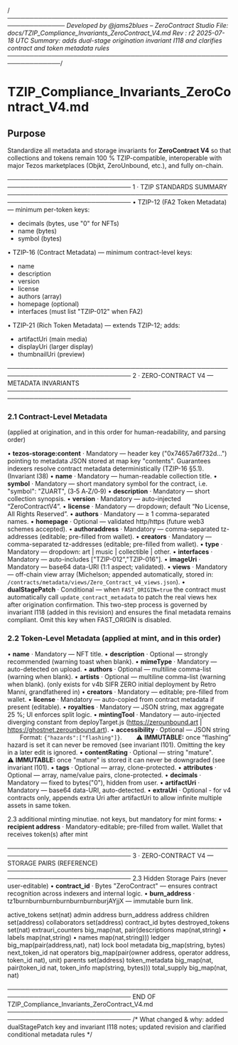 /*───────────────────────────────────────────────────────────────
Developed by @jams2blues – ZeroContract Studio
File:    docs/TZIP_Compliance_Invariants_ZeroContract_V4.md
Rev :    r2    2025-07-18 UTC
Summary: adds dual-stage origination invariant I118 and clarifies
contract and token metadata rules
──────────────────────────────────────────────────────────────*/

TZIP_Compliance_Invariants_ZeroContract_V4.md
==============================================

Purpose
-------
Standardize all metadata and storage invariants for **ZeroContract V4** so that
collections and tokens remain 100 % TZIP-compatible, interoperable with major
Tezos marketplaces (Objkt, ZeroUnbound, etc.), and fully on-chain.

──────────────────────────────────────────────────────────────────────────────
1 · TZIP STANDARDS SUMMARY
──────────────────────────────────────────────────────────────────────────────
• TZIP-12  (FA2 Token Metadata) — minimum per-token keys:
  - decimals (bytes, use "0" for NFTs)
  - name     (bytes)
  - symbol   (bytes)

• TZIP-16  (Contract Metadata) — minimum contract-level keys:
  - name
  - description
  - version
  - license
  - authors  (array)
  - homepage (optional)
  - interfaces (must list "TZIP-012" when FA2)

• TZIP-21  (Rich Token Metadata) — extends TZIP-12; adds:
  - artifactUri  (main media)
  - displayUri   (larger display)
  - thumbnailUri (preview)

──────────────────────────────────────────────────────────────────────────────
2 · ZERO-CONTRACT V4 — METADATA INVARIANTS
──────────────────────────────────────────────────────────────────────────────
### 2.1 Contract-Level Metadata
(applied at origination, and in this order for human-readability, and parsing order)

• **tezos-storage:content**  · Mandatory — header key ("0x74657a6f732d…") pointing to
                          metadata JSON stored at map key "contents".
                          Guarantees indexers resolve contract metadata
                          deterministically (TZIP-16 §5.1).  (Invariant I38)
• **name**             · Mandatory — human-readable collection title.
• **symbol**           · Mandatory — short mandatory symbol for the contract, i.e. "symbol": "ZUART", (3‑5 A‑Z/0‑9)
• **description**      · Mandatory — short collection synopsis.
• **version**          · Mandatory — auto-injected “ZeroContractV4”.
• **license**          · Mandatory — dropdown; default “No License, All Rights Reserved”.
• **authors**          · Mandatory — ≥ 1 comma-separated names.
• **homepage**         · Optional  — validated http/https (future web3 schemes accepted).
• **authoraddress**    · Mandatory — comma-separated tz-addresses (editable; pre-filled from wallet).
• **creators**         · Mandatory — comma-separated tz-addresses (editable; pre-filled from wallet).
• **type**             · Mandatory — dropdown: art | music | collectible | other.
• **interfaces**       · Mandatory — auto-includes ["TZIP-012","TZIP-016"].
• **imageUri**         · Mandatory — base64 data-URI (1:1 aspect; validated).
• **views**            · Mandatory — off-chain view array (Michelson; appended automatically, stored in:
                               `/contracts/metadata/views/Zero_Contract_v4_views.json`).
• **dualStagePatch**   · Conditional — when `FAST_ORIGIN=true` the contract
                          must automatically call `update_contract_metadata` to
                          patch the real views hex after origination
                          confirmation. This two-step process is governed by
                          invariant I118 (added in this revision) and ensures
                          the final metadata remains compliant.  Omit this key
                          when FAST_ORIGIN is disabled.

### 2.2 Token-Level Metadata (applied at mint, and in this order)
• **name**             · Mandatory — NFT title.
• **description**      · Optional  — strongly recommended (warning toast when blank).
• **mimeType**         · Mandatory — auto-detected on upload.
• **authors**          · Optional  — multiline comma-list (warning when blank).
• **artists**          · Optional  — multiline comma-list (warning when blank). (only exists for v4b SIFR ZERO initial deployment by Retro Manni, grandfathered in)
• **creators**         · Mandatory — editable; pre-filled from wallet.
• **license**          · Mandatory — auto-copied from contract metadata if present (editable).
• **royalties**        · Mandatory — JSON string, max aggregate 25 %; UI enforces split logic.
• **mintingTool**      · Mandatory — auto-injected diverging constant from deployTarget.js
                       (https://zerounbound.art | https://ghostnet.zerounbound.art).
• **accessibility**    · Optional — JSON string
  Format: `{"hazards":["flashing"]}`.
  ⚠ **IMMUTABLE:** once “flashing” hazard is set it can never be removed (see invariant I101). Omitting the key in a later edit is ignored.
• **contentRating**    · Optional — string "mature".
  ⚠ **IMMUTABLE:** once "mature" is stored it can never be downgraded (see invariant I101).
• **tags**             · Optional — array, clone-protected.
• **attributes**       · Optional — array, name/value pairs, clone-protected.
• **decimals**         · Mandatory — fixed to bytes("0"), hidden from user.
• **artifactUri**      · Mandatory — base64 data-URI, auto-detected.
• **extraUri**         · Optional  - for v4 contracts only, appends extra Uri after artifactUri to allow infinite multiple assets in same token.

2.3 additional minting minutiae. not keys, but mandatory for mint forms:
• **recipient address** · Mandatory-editable; pre-filled from wallet. Wallet that receives token(s) after mint

──────────────────────────────────────────────────────────────────────────────
3 · ZERO-CONTRACT V4 — STORAGE PAIRS (REFERENCE)
──────────────────────────────────────────────────────────────────────────────
2.3 Hidden Storage Pairs (never user-editable)
• **contract_id**    · Bytes "ZeroContract" — ensures contract recognition across indexers and internal logic.
• **burn_address**   · tz1burnburnburnburnburnburnburjAYjjX — immutable burn link.

active_tokens        set(nat)
admin                address
burn_address         address
children             set(address)
collaborators        set(address)
contract_id          bytes
destroyed_tokens     set(nat)
extrauri_counters    big_map(nat, pair(descriptions map(nat,string) • labels map(nat,string) • names map(nat,string)))
ledger               big_map(pair(address,nat), nat)
lock                 bool
metadata             big_map(string, bytes)
next_token_id        nat
operators            big_map(pair(owner address, operator address, token_id nat), unit)
parents              set(address)
token_metadata       big_map(nat, pair(token_id nat, token_info map(string, bytes)))
total_supply         big_map(nat, nat)

──────────────────────────────────────────────────────────────────────────────
END OF TZIP_Compliance_Invariants_ZeroContract_V4.md
──────────────────────────────────────────────────────────────────────────────
/* What changed & why: added dualStagePatch key and invariant I118
notes; updated revision and clarified conditional metadata rules */
